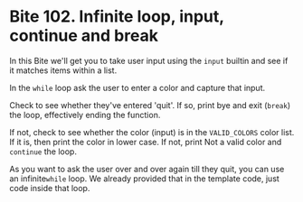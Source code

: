 # Bite 102. Infinite loop, input, continue and break

In this Bite we'll get you to take user input using the `input` builtin and see if it matches items within a list.

In the `while` loop ask the user to enter a color and capture that input.

Check to see whether they've entered 'quit'. If so, print bye and exit (`break`) the loop, effectively ending the function.

If not, check to see whether the color (input) is in the `VALID_COLORS` color list. If it is, then print the color in lower case. If not, print Not a valid color and `continue` the loop.

As you want to ask the user over and over again till they quit, you can use an infinite`while` loop. We already provided that in the template code, just code inside that loop.


